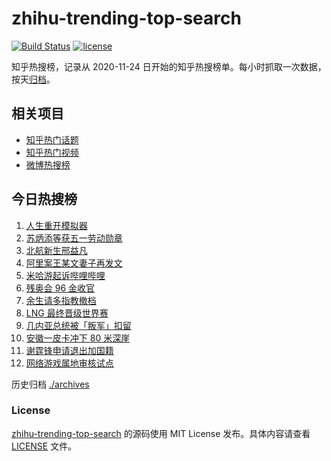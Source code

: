 # zhihu-trending-top-search

[![Build Status](https://github.com/justjavac/zhihu-trending-top-search/workflows/ci/badge.svg?branch=main)](https://github.com/justjavac/zhihu-trending-top-search/actions)
[![license](https://img.shields.io/github/license/justjavac/zhihu-trending-top-search)](https://github.com/justjavac/zhihu-trending-top-search/blob/main/LICENSE)

知乎热搜榜，记录从 2020-11-24 日开始的知乎热搜榜单。每小时抓取一次数据，按天[归档](./archives)。

## 相关项目

- [知乎热门话题](https://github.com/justjavac/zhihu-trending-hot-questions)
- [知乎热门视频](https://github.com/justjavac/zhihu-trending-hot-video)
- [微博热搜榜](https://github.com/justjavac/weibo-trending-hot-search)

## 今日热搜榜

<!-- BEGIN -->
<!-- 最后更新时间 Tue Sep 07 2021 02:06:45 GMT+0800 (China Standard Time) -->

1. [人生重开模拟器](https://www.zhihu.com/search?q=人生重开模拟器)
1. [苏炳添等获五一劳动勋章](https://www.zhihu.com/search?q=五一劳动勋章)
1. [北航新生邢益凡](https://www.zhihu.com/search?q=邢益凡)
1. [阿里案王某文妻子再发文](https://www.zhihu.com/search?q=王某文妻子)
1. [米哈游起诉哔哩哔哩](https://www.zhihu.com/search?q=哔哩哔哩)
1. [残奥会 96 金收官](https://www.zhihu.com/search?q=东京残奥会)
1. [余生请多指教撤档](https://www.zhihu.com/search?q=余生请多指教)
1. [LNG 最终晋级世界赛](https://www.zhihu.com/search?q=lng)
1. [几内亚总统被「叛军」扣留](https://www.zhihu.com/search?q=几内亚)
1. [安徽一皮卡冲下 80 米深崖](https://www.zhihu.com/search?q=安徽太湖)
1. [谢霆锋申请退出加国籍](https://www.zhihu.com/search?q=谢霆锋)
1. [网络游戏属地审核试点](https://www.zhihu.com/search?q=网络游戏)

<!-- END -->

历史归档 [./archives](./archives)

### License

[zhihu-trending-top-search](https://github.com/justjavac/zhihu-trending-top-search)
的源码使用 MIT License 发布。具体内容请查看 [LICENSE](./LICENSE) 文件。
